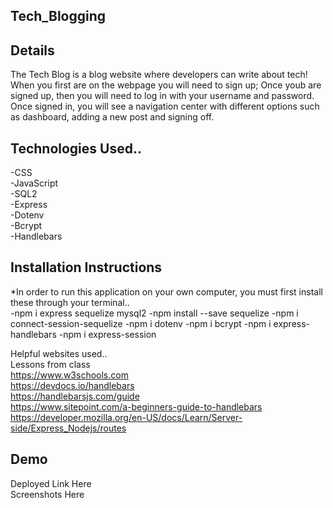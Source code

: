 ## Tech_Blogging

## Details<br>
The Tech Blog is a blog website where developers can write about tech! When you first are on the webpage you will need to sign up; Once youb are signed up, then you will need to log in with your username and password. Once signed in, you will see a navigation center with different options such as dashboard, adding a new post and signing off.  


## Technologies Used..<br>
-CSS<br>
-JavaScript<br>
-SQL2<br>
-Express<br>
-Dotenv<br>
-Bcrypt<br>
-Handlebars
<br>

## Installation Instructions
*In order to run this application on your own computer, you must first install these through your terminal..<br>
-npm i express sequelize mysql2
-npm install --save sequelize
-npm i connect-session-sequelize
-npm i dotenv
-npm i bcrypt
-npm i express-handlebars
-npm i express-session
<br>

Helpful websites used..<br>
Lessons from class<br>
https://www.w3schools.com<br>
https://devdocs.io/handlebars<br>
https://handlebarsjs.com/guide<br>
https://www.sitepoint.com/a-beginners-guide-to-handlebars<br>
https://developer.mozilla.org/en-US/docs/Learn/Server-side/Express_Nodejs/routes


## Demo<br>
Deployed Link Here<br>
Screenshots Here

